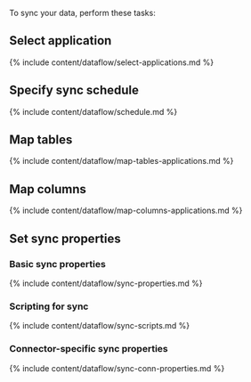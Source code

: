 To sync your data, perform these tasks:

## Select application
{% include content/dataflow/select-applications.md %}

## Specify sync schedule
{% include content/dataflow/schedule.md %}

## Map tables

{% include content/dataflow/map-tables-applications.md %}

## Map columns

{% include content/dataflow/map-columns-applications.md %}

## Set sync properties

### Basic sync properties

{% include content/dataflow/sync-properties.md %}

### Scripting for sync

{% include content/dataflow/sync-scripts.md %}

### Connector-specific sync properties

{% include content/dataflow/sync-conn-properties.md %}
